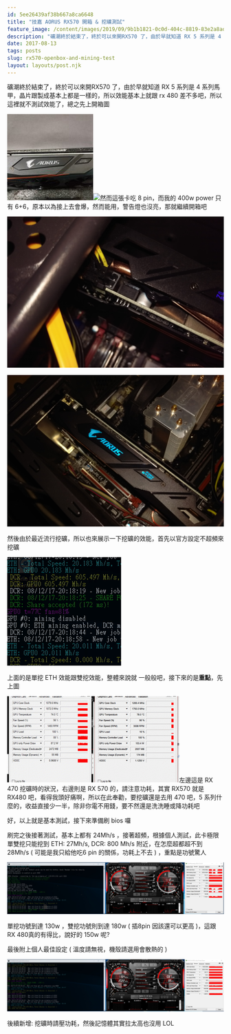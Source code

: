 ```yaml
---
id: 5ee26439af38b667a8ca6648
title: "技嘉 AORUS RX570 開箱 & 挖礦測試"
feature_image: /content/images/2019/09/9b1b1821-0c0d-404c-8819-83e2a8ad34c8.jpg
description: "礦潮終於結束了，終於可以來開RX570 了，由於早就知道 RX 5 系列是 4 系列馬甲，晶片跟製成基本上都是一樣的，所以效能基本上就跟 rx 480 差不多吧，所以這裡就不測試效能了，總之先上開箱圖"
date: 2017-08-13
tags: posts
slug: rx570-openbox-and-mining-test
layout: layouts/post.njk
---
```


礦潮終於結束了，終於可以來開RX570 了，由於早就知道 RX 5 系列是 4 系列馬甲，晶片跟製成基本上都是一樣的，所以效能基本上就跟 rx 480 差不多吧，所以這裡就不測試效能了，總之先上開箱圖

[![](/img/content/images/2017/08/IMAG0071-200x200.jpg)](https://bgpsekai.thisistap.com/%e9%9a%a8%e6%89%8b%e4%ba%82%e5%81%9a/2017/08/%e6%8a%80%e5%98%89-aorus-rx570-%e9%96%8b%e7%ae%b1-%e6%8c%96%e7%a4%a6%e6%b8%ac%e8%a9%a6/attachment/imag0071/)[![](/img/content/images/2017/08/IMAG0069-200x200.jpg)](https://bgpsekai.thisistap.com/%e9%9a%a8%e6%89%8b%e4%ba%82%e5%81%9a/2017/08/%e6%8a%80%e5%98%89-aorus-rx570-%e9%96%8b%e7%ae%b1-%e6%8c%96%e7%a4%a6%e6%b8%ac%e8%a9%a6/attachment/imag0069/)然而這張卡吃 8 pin，而我的 400w power 只有 6+6，原本以為接上去會爆，然而能用，警告燈也沒亮，那就繼續開箱吧

![IMAG0077.jpg](/img/content/images/2017/08/IMAG0077.jpg)

![IMAG0079.jpg](/img/content/images/2017/08/IMAG0079.jpg)

然後由於最近流行挖礦，所以也來展示一下挖礦的效能，首先以官方設定不超頻來挖礦

![mining](/img/content/images/2017/08/mining.jpg)

上面的是單挖 ETH 效能跟雙挖效能，整體來說就 一般般吧，接下來的是**重點**，先上圖

[![](/img/content/images/2017/08/power-200x200.gif)](https://bgpsekai.thisistap.com/%e9%9a%a8%e6%89%8b%e4%ba%82%e5%81%9a/2017/08/%e6%8a%80%e5%98%89-aorus-rx570-%e9%96%8b%e7%ae%b1-%e6%8c%96%e7%a4%a6%e6%b8%ac%e8%a9%a6/attachment/power/)[![](/img/content/images/2017/08/unnamed-file-1-200x200.gif)](https://bgpsekai.thisistap.com/%e9%9a%a8%e6%89%8b%e4%ba%82%e5%81%9a/2017/08/%e6%8a%80%e5%98%89-aorus-rx570-%e9%96%8b%e7%ae%b1-%e6%8c%96%e7%a4%a6%e6%b8%ac%e8%a9%a6/attachment/gif-2/)左邊這是 RX 470 挖礦時的狀況，右邊則是 RX 570 的，請注意功耗，其實 RX570 就是 RX480 吧，看得我頭好痛啊，所以在此奉勸，要挖礦還是去用 470 吧，5 系列什麼的，收益直接少一半，除非你電不用錢，要不然還是洗洗睡或降功耗吧

好，以上就是基本測試，接下來準備刷 bios 囉

刷完之後接著測試，基本上都有 24Mh/s ，接著超頻，根據個人測試，此卡極限單雙挖只能挖到 ETH: 27Mh/s, DCR: 800 Mh/s 附近，在怎麼超都超不到 28Mh/s ( 可能是我只給他吃6 pin 的關係，功耗上不去 ) ，重點是功號驚人

![limit.jpg](/img/content/images/2017/08/limit.jpg)

單挖功號到達 130w ，雙挖功號則到達 180w ( 插8pin 因該還可以更高 )，這跟 RX 480真的有得比，說好的 150w 呢?

最後附上個人最佳設定 ( 溫度請無視，機殼請選用會散熱的 )

![end.jpg](/img/content/images/2017/08/end.jpg)

後續新增: 挖礦時請壓功耗，然後記憶體其實拉太高也沒用 LOL

